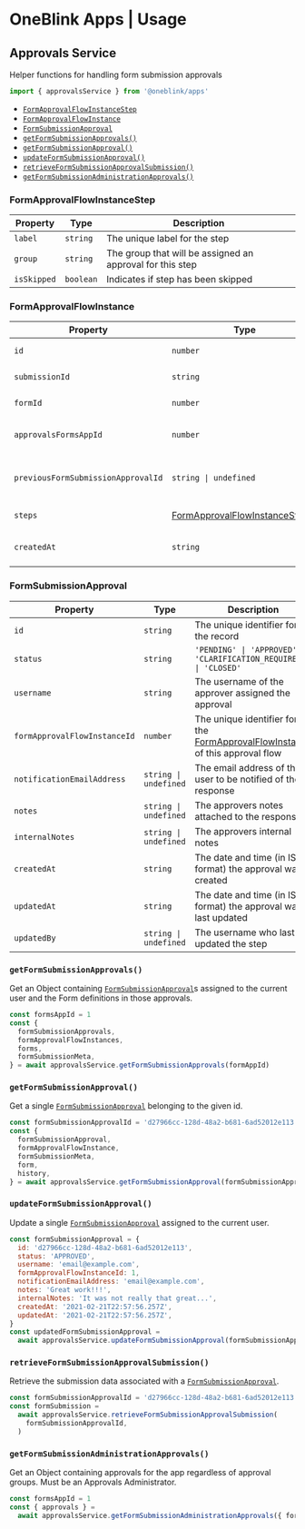 # OneBlink Apps | Usage

## Approvals Service

Helper functions for handling form submission approvals

```js
import { approvalsService } from '@oneblink/apps'
```

- [`FormApprovalFlowInstanceStep`](#formapprovalflowinstancestep)
- [`FormApprovalFlowInstance`](#formapprovalflowinstance)
- [`FormSubmissionApproval`](#formsubmissionapproval)
- [`getFormSubmissionApprovals()`](#getformsubmissionapprovals)
- [`getFormSubmissionApproval()`](#getformsubmissionapproval)
- [`updateFormSubmissionApproval()`](#updateformsubmissionapproval)
- [`retrieveFormSubmissionApprovalSubmission()`](#retrieveformsubmissionapprovalsubmission)
- [`getFormSubmissionAdministrationApprovals()`](#getformsubmissionadministrationapprovals)

### FormApprovalFlowInstanceStep

| Property    | Type      | Description                                               |
| ----------- | --------- | --------------------------------------------------------- |
| `label`     | `string`  | The unique label for the step                             |
| `group`     | `string`  | The group that will be assigned an approval for this step |
| `isSkipped` | `boolean` | Indicates if step has been skipped                        |

### FormApprovalFlowInstance

| Property                           | Type                                                              | Description                                                                                                              |
| ---------------------------------- | ----------------------------------------------------------------- | ------------------------------------------------------------------------------------------------------------------------ |
| `id`                               | `number`                                                          | The unique identifier for the record                                                                                     |
| `submissionId`                     | `string`                                                          | The unique identifier for the submission being approved                                                                  |
| `formId`                           | `number`                                                          | The unique identifier for the form that was submitted for approval                                                       |
| `approvalsFormsAppId`              | `number`                                                          | The unique identifier for the Approvals Forms App associated with the approval                                           |
| `previousFormSubmissionApprovalId` | `string \| undefined`                                             | The unique identifier for the previous [FormSubmissionApproval](#formsubmissionapproval) that lead to this approval flow |
| `steps`                            | [FormApprovalFlowInstanceStep](#formapprovalflowinstancestep)`[]` | An array of the [FormApprovalFlowInstanceStep](#formapprovalflowinstancestep)s                                           |
| `createdAt`                        | `string`                                                          | The date and time (in ISO format) the approval was created                                                               |

### FormSubmissionApproval

| Property                     | Type                  | Description                                                                                               |
| ---------------------------- | --------------------- | --------------------------------------------------------------------------------------------------------- |
| `id`                         | `string`              | The unique identifier for the record                                                                      |
| `status`                     | `string`              | `'PENDING' \| 'APPROVED' \| 'CLARIFICATION_REQUIRED' \| 'CLOSED'`                                         |
| `username`                   | `string`              | The username of the approver assigned the approval                                                        |
| `formApprovalFlowInstanceId` | `number`              | The unique identifier for the [FormApprovalFlowInstance](#formapprovalflowinstance) of this approval flow |
| `notificationEmailAddress`   | `string \| undefined` | The email address of the user to be notified of the response                                              |
| `notes`                      | `string \| undefined` | The approvers notes attached to the response                                                              |
| `internalNotes`              | `string \| undefined` | The approvers internal notes                                                                              |
| `createdAt`                  | `string`              | The date and time (in ISO format) the approval was created                                                |
| `updatedAt`                  | `string`              | The date and time (in ISO format) the approval was last updated                                           |
| `updatedBy`                  | `string \| undefined` | The username who last updated the step                                                                    |

### `getFormSubmissionApprovals()`

Get an Object containing [`FormSubmissionApproval`](#formsubmissionapproval)s assigned to the current user and the Form definitions in those approvals.

```js
const formsAppId = 1
const {
  formSubmissionApprovals,
  formApprovalFlowInstances,
  forms,
  formSubmissionMeta,
} = await approvalsService.getFormSubmissionApprovals(formAppId)
```

### `getFormSubmissionApproval()`

Get a single [`FormSubmissionApproval`](#formsubmissionapproval) belonging to the given id.

```js
const formSubmissionApprovalId = 'd27966cc-128d-48a2-b681-6ad52012e113'
const {
  formSubmissionApproval,
  formApprovalFlowInstance,
  formSubmissionMeta,
  form,
  history,
} = await approvalsService.getFormSubmissionApproval(formSubmissionApprovalId)
```

### `updateFormSubmissionApproval()`

Update a single [`FormSubmissionApproval`](#formsubmissionapproval) assigned to the current user.

```js
const formSubmissionApproval = {
  id: 'd27966cc-128d-48a2-b681-6ad52012e113',
  status: 'APPROVED',
  username: 'email@example.com',
  formApprovalFlowInstanceId: 1,
  notificationEmailAddress: 'email@example.com',
  notes: 'Great work!!!',
  internalNotes: 'It was not really that great...',
  createdAt: '2021-02-21T22:57:56.257Z',
  updatedAt: '2021-02-21T22:57:56.257Z',
}
const updatedFormSubmissionApproval =
  await approvalsService.updateFormSubmissionApproval(formSubmissionApproval)
```

### `retrieveFormSubmissionApprovalSubmission()`

Retrieve the submission data associated with a [`FormSubmissionApproval`](#formsubmissionapproval).

```js
const formSubmissionApprovalId = 'd27966cc-128d-48a2-b681-6ad52012e113'
const formSubmission =
  await approvalsService.retrieveFormSubmissionApprovalSubmission(
    formSubmissionApprovalId,
  )
```

### `getFormSubmissionAdministrationApprovals()`

Get an Object containing approvals for the app regardless of approval groups.
Must be an Approvals Administrator.

```js
const formsAppId = 1
const { approvals } =
  await approvalsService.getFormSubmissionAdministrationApprovals({ formAppId })
```
